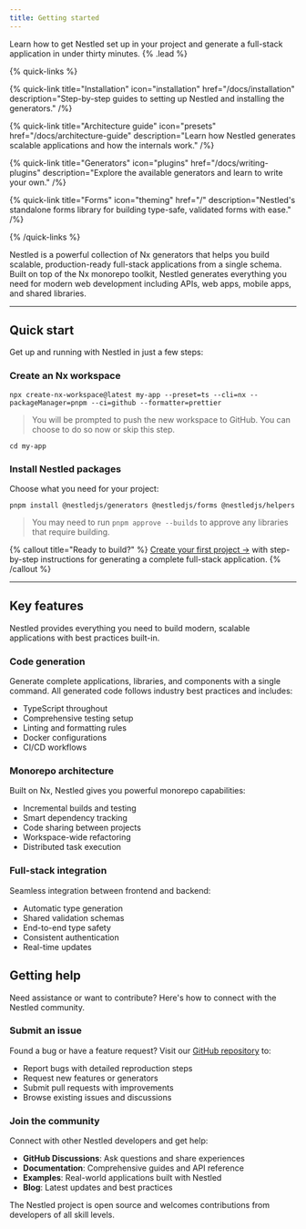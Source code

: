 ```yaml
---
title: Getting started
---
```


Learn how to get Nestled set up in your project and generate a full-stack application in under thirty minutes. {% .lead %}

{% quick-links %}

{% quick-link title="Installation" icon="installation" href="/docs/installation" description="Step-by-step guides to setting up Nestled and installing the generators." /%}

{% quick-link title="Architecture guide" icon="presets" href="/docs/architecture-guide" description="Learn how Nestled generates scalable applications and how the internals work." /%}

{% quick-link title="Generators" icon="plugins" href="/docs/writing-plugins" description="Explore the available generators and learn to write your own." /%}

{% quick-link title="Forms" icon="theming" href="/" description="Nestled's standalone forms library for building type-safe, validated forms with ease." /%}

{% /quick-links %}

Nestled is a powerful collection of Nx generators that helps you build scalable, production-ready full-stack applications from a single schema. Built on top of the Nx monorepo toolkit, Nestled generates everything you need for modern web development including APIs, web apps, mobile apps, and shared libraries.

---

## Quick start

Get up and running with Nestled in just a few steps:

### Create an Nx workspace

```shell
npx create-nx-workspace@latest my-app --preset=ts --cli=nx --packageManager=pnpm --ci=github --formatter=prettier 
```

> You will be prompted to push the new workspace to GitHub. You can choose to do so now or skip this step.

```shell
cd my-app 
```

### Install Nestled packages

Choose what you need for your project:

```shell
pnpm install @nestledjs/generators @nestledjs/forms @nestledjs/helpers
```

> You may need to run `pnpm approve --builds` to approve any libraries that require building.

{% callout title="Ready to build?" %}
[Create your first project →](/docs/installation) with step-by-step instructions for generating a complete full-stack application.
{% /callout %}

---

## Key features

Nestled provides everything you need to build modern, scalable applications with best practices built-in.

### Code generation

Generate complete applications, libraries, and components with a single command. All generated code follows industry best practices and includes:

- TypeScript throughout
- Comprehensive testing setup
- Linting and formatting rules
- Docker configurations
- CI/CD workflows

### Monorepo architecture

Built on Nx, Nestled gives you powerful monorepo capabilities:

- Incremental builds and testing
- Smart dependency tracking
- Code sharing between projects
- Workspace-wide refactoring
- Distributed task execution

### Full-stack integration

Seamless integration between frontend and backend:

- Automatic type generation
- Shared validation schemas
- End-to-end type safety
- Consistent authentication
- Real-time updates

## Getting help

Need assistance or want to contribute? Here's how to connect with the Nestled community.

### Submit an issue

Found a bug or have a feature request? Visit our [GitHub repository](https://github.com/nestledjs/nestled) to:

- Report bugs with detailed reproduction steps
- Request new features or generators
- Submit pull requests with improvements
- Browse existing issues and discussions

### Join the community

Connect with other Nestled developers and get help:

- **GitHub Discussions**: Ask questions and share experiences
- **Documentation**: Comprehensive guides and API reference
- **Examples**: Real-world applications built with Nestled
- **Blog**: Latest updates and best practices

The Nestled project is open source and welcomes contributions from developers of all skill levels.
